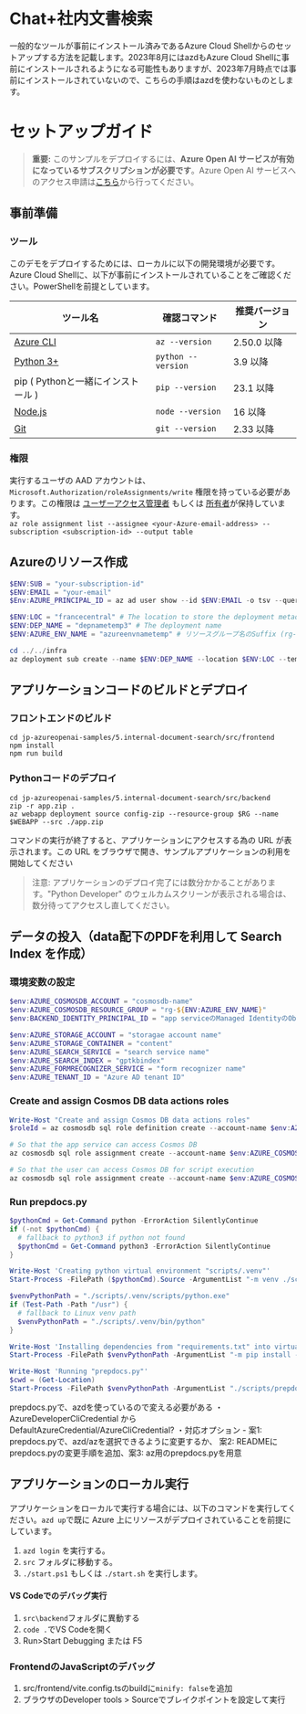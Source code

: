 # Chat+社内文書検索
一般的なツールが事前にインストール済みであるAzure Cloud Shellからのセットアップする方法を記載します。2023年8月にはazdもAzure Cloud Shellに事前にインストールされるようになる可能性もありますが、2023年7月時点では事前にインストールされていないので、こちらの手順はazdを使わないものとします。

# セットアップガイド
> **重要:** このサンプルをデプロイするには、**Azure Open AI サービスが有効になっているサブスクリプションが必要です**。Azure Open AI サービスへのアクセス申請は[こちら](https://aka.ms/oaiapply)から行ってください。

## 事前準備

### ツール
このデモをデプロイするためには、ローカルに以下の開発環境が必要です。Azure Cloud Shellに、以下が事前にインストールされていることをご確認ください。PowerShellを前提としています。

| ツール名 | 確認コマンド | 推奨バージョン | 
| --- | --- | --- |
| [Azure CLI](https://learn.microsoft.com/cli/azure/install-azure-cli) | `az --version` | 2.50.0 以降 |
| [Python 3+](https://www.python.org/downloads/) | `python --version` | 3.9 以降 |
| pip ( Pythonと一緒にインストール ) | `pip --version` | 23.1 以降 |
| [Node.js](https://nodejs.org/en/download/) | `node --version` | 16 以降 |
| [Git](https://git-scm.com/downloads) | `git --version` | 2.33 以降 |


### 権限
実行するユーザの AAD アカウントは、`Microsoft.Authorization/roleAssignments/write` 権限を持っている必要があります。この権限は [ユーザーアクセス管理者](https://learn.microsoft.com/azure/role-based-access-control/built-in-roles#user-access-administrator) もしくは [所有者](https://learn.microsoft.com/azure/role-based-access-control/built-in-roles#owner)が保持しています。  
`az role assignment list --assignee <your-Azure-email-address> --subscription <subscription-id> --output table`

## Azureのリソース作成
```PowerShell
$ENV:SUB = "your-subscription-id"
$ENV:EMAIL = "your-email"
$Env:AZURE_PRINCIPAL_ID = az ad user show --id $ENV:EMAIL -o tsv --query id # 作業者のObjectId

$ENV:LOC = "francecentral" # The location to store the deployment metadata and to deploy resources
$ENV:DEP_NAME = "depnametemp3" # The deployment name
$ENV:AZURE_ENV_NAME = "azureenvnametemp" # リソースグループ名のSuffix (rg-$ENV:AZURE_ENV_NAMEになる)

cd ../../infra
az deployment sub create --name $ENV:DEP_NAME --location $ENV:LOC --template-file main.bicep --parameters principalId=$ENV:AZURE_PRINCIPAL_ID environmentName=$ENV:AZURE_ENV_NAME location=$ENV:LOC
```

## アプリケーションコードのビルドとデプロイ
### フロントエンドのビルド
```
cd jp-azureopenai-samples/5.internal-document-search/src/frontend
npm install
npm run build
```

### Pythonコードのデプロイ
```
cd jp-azureopenai-samples/5.internal-document-search/src/backend
zip -r app.zip .
az webapp deployment source config-zip --resource-group $RG --name $WEBAPP --src ./app.zip
```

コマンドの実行が終了すると、アプリケーションにアクセスする為の URL が表示されます。この URL をブラウザで開き、サンプルアプリケーションの利用を開始してください
> 注意: アプリケーションのデプロイ完了には数分かかることがあります。"Python Developer" のウェルカムスクリーンが表示される場合は、数分待ってアクセスし直してください。

## データの投入（data配下のPDFを利用して Search Index を作成）
### 環境変数の設定
```PowerShell
$env:AZURE_COSMOSDB_ACCOUNT = "cosmosdb-name"
$env:AZURE_COSMOSDB_RESOURCE_GROUP = "rg-${ENV:AZURE_ENV_NAME}"
$env:BACKEND_IDENTITY_PRINCIPAL_ID = "app serviceのManaged IdentityのObject ID"

$env:AZURE_STORAGE_ACCOUNT = "storagae account name"
$env:AZURE_STORAGE_CONTAINER = "content"
$env:AZURE_SEARCH_SERVICE = "search service name"
$env:AZURE_SEARCH_INDEX = "gptkbindex"
$env:AZURE_FORMRECOGNIZER_SERVICE = "form recognizer name"
$env:AZURE_TENANT_ID = "Azure AD tenant ID"
```

### Create and assign Cosmos DB data actions roles
```PowerShell
Write-Host "Create and assign Cosmos DB data actions roles"
$roleId = az cosmosdb sql role definition create --account-name $env:AZURE_COSMOSDB_ACCOUNT --resource-group $env:AZURE_COSMOSDB_RESOURCE_GROUP --body ./scripts/cosmosreadwriterole.json --output tsv --query id

# So that the app service can access Cosmos DB
az cosmosdb sql role assignment create --account-name $env:AZURE_COSMOSDB_ACCOUNT --resource-group $env:AZURE_COSMOSDB_RESOURCE_GROUP --scope / --principal-id $env:BACKEND_IDENTITY_PRINCIPAL_ID --role-definition-id $roleId

# So that the user can access Cosmos DB for script execution
az cosmosdb sql role assignment create --account-name $env:AZURE_COSMOSDB_ACCOUNT --resource-group $env:AZURE_COSMOSDB_RESOURCE_GROUP --scope / --principal-id $env:AZURE_PRINCIPAL_ID --role-definition-id $roleId
```

### Run prepdocs.py
```PowerShell
$pythonCmd = Get-Command python -ErrorAction SilentlyContinue
if (-not $pythonCmd) {
  # fallback to python3 if python not found
  $pythonCmd = Get-Command python3 -ErrorAction SilentlyContinue
}

Write-Host 'Creating python virtual environment "scripts/.venv"'
Start-Process -FilePath ($pythonCmd).Source -ArgumentList "-m venv ./scripts/.venv" -Wait -NoNewWindow

$venvPythonPath = "./scripts/.venv/scripts/python.exe"
if (Test-Path -Path "/usr") {
  # fallback to Linux venv path
  $venvPythonPath = "./scripts/.venv/bin/python"
}

Write-Host 'Installing dependencies from "requirements.txt" into virtual environment'
Start-Process -FilePath $venvPythonPath -ArgumentList "-m pip install -r ./scripts/requirements.txt" -Wait -NoNewWindow

Write-Host 'Running "prepdocs.py"'
$cwd = (Get-Location)
Start-Process -FilePath $venvPythonPath -ArgumentList "./scripts/prepdocs.py $cwd/data/* --storageaccount $env:AZURE_STORAGE_ACCOUNT --container $env:AZURE_STORAGE_CONTAINER --searchservice $env:AZURE_SEARCH_SERVICE --index $env:AZURE_SEARCH_INDEX --formrecognizerservice $env:AZURE_FORMRECOGNIZER_SERVICE --tenantid $env:AZURE_TENANT_ID -v" -Wait -NoNewWindow
```

prepdocs.pyで、azdを使っているので変える必要がある
・AzureDeveloperCliCredential から DefaultAzureCredential/AzureCliCredential?
・対応オプション - 案1: prepdocs.pyで、azd/azを選択できるように変更するか、 案2: READMEにprepdocs.pyの変更手順を追加、案3: az用のprepdocs.pyを用意

## アプリケーションのローカル実行
アプリケーションをローカルで実行する場合には、以下のコマンドを実行してください。`azd up`で既に Azure 上にリソースがデプロイされていることを前提にしています。

1. `azd login` を実行する。
2. `src` フォルダに移動する。
3. `./start.ps1` もしくは `./start.sh` を実行します。

#### VS Codeでのデバッグ実行
1. `src\backend`フォルダに異動する
2. `code .`でVS Codeを開く
3. Run>Start Debugging または F5

### FrontendのJavaScriptのデバッグ
1. src/frontend/vite.config.tsのbuildに`minify: false`を追加
2. ブラウザのDeveloper tools > Sourceでブレイクポイントを設定して実行